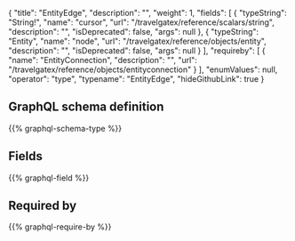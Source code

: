 {
  "title": "EntityEdge",
  "description": "",
  "weight": 1,
  "fields": [
    {
      "typeString": "String!",
      "name": "cursor",
      "url": "/travelgatex/reference/scalars/string",
      "description": "",
      "isDeprecated": false,
      "args": null
    },
    {
      "typeString": "Entity",
      "name": "node",
      "url": "/travelgatex/reference/objects/entity",
      "description": "",
      "isDeprecated": false,
      "args": null
    }
  ],
  "requireby": [
    {
      "name": "EntityConnection",
      "description": "",
      "url": "/travelgatex/reference/objects/entityconnection"
    }
  ],
  "enumValues": null,
  "operator": "type",
  "typename": "EntityEdge",
  "hideGithubLink": true
}
## GraphQL schema definition

{{% graphql-schema-type %}}

## Fields

{{% graphql-field %}}

## Required by

{{% graphql-require-by %}}
